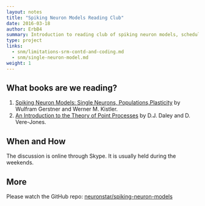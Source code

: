 ```yaml
---
layout: notes
title: "Spiking Neuron Models Reading Club"
date: 2016-03-18
author: ErbB4
summary: Introduction to reading club of spiking neuron models, schedule, and notice
type: project
links:
  - snm/limitations-srm-contd-and-coding.md
  - snm/single-neuron-model.md
weight: 1
---
```



## What books are we reading?

1. [Spiking Neuron Models: Single Neurons, Populations,Plasticity](http://lcn.epfl.ch/~gerstner/SPNM/SPNM.html) by Wulfram Gerstner and Werner M. Kistler.
2. [An Introduction to the Theory of Point Processes](https://github.com/neuronstar/spiking-neuron-models/issues/12) by D.J. Daley and D. Vere-Jones.

## When and How

The discussion is online through Skype. It is usually held during the weekends.

## More

Please watch the GitHub repo: [neuronstar/spiking-neuron-models](https://github.com/neuronstar/spiking-neuron-models)
